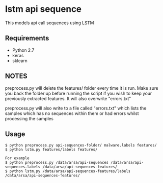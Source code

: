 # lstm api sequence

This models api call sequences using LSTM

## Requirements
  * Python 2.7
  * keras
  * sklearn

## NOTES
preprocess.py will delete the features/ folder every time it is
run. Make sure you back the folder up before running the script
if you wish to keep your previously extracted features. It will also
overwrite "errors.txt"

preprocess.py will also write to a file called "errors.txt" which lists the samples
which has no sequences within them or had errors whilst processing the samples

## Usage
```
$ python preprocess.py api-sequences-folder/ malware.labels features/
$ python lstm.py features/labels features/

For example
$ python preprocess.py /data/arsa/api-sequences /data/arsa/api-sequences.labels /data/arsa/api-sequences-features/
$ python lstm.py /data/arsa/api-sequences-features/labels /data/arsa/api-sequences-features/
```
